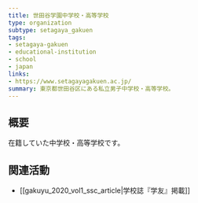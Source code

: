 ```yaml
---
title: 世田谷学園中学校・高等学校
type: organization
subtype: setagaya_gakuen
tags:
- setagaya-gakuen
- educational-institution
- school
- japan
links:
- https://www.setagayagakuen.ac.jp/
summary: 東京都世田谷区にある私立男子中学校・高等学校。
---
```

## 概要
在籍していた中学校・高等学校です。

## 関連活動
- [[gakuyu_2020_vol1_ssc_article|学校誌『学友』掲載]] 